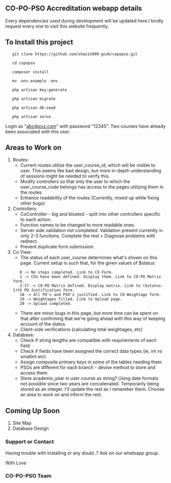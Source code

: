 ## CO-PO-PSO Accreditation webapp details

Every dependencies used during development will be updated here.I kindly request every one to visit this website frequently.

## To Install this project

```
   git clone https://github.com/shasin999-gcek/copopso.git
   
   cd copopso
   
   composer install
   
   mv .env.example .env
   
   php artisan key:generate
   
   php artisan migrate
   
   php artisan db:seed
   
   php artisan serve
```

Login as "abc@xyz.com" with password "12345". Two courses have already been associated with this user.

## Areas to Work on

1. Routes:
   * Current routes utilize the user_course_id, which will be visible to user. This seems like bad design, but more in-depth understanding of sessions might be needed to verify this.
   * Modify controllers so that only the user to which the user_course_code belongs has access to the pages utilizing them in the routes
   * Enhance readability of the routes (Currently, mixed up while fixing other bugs)
2. Controllers:
   * CoController - big and bloated - split into other controllers specific to each action. 
   * Function names to be changed to more readable ones.
   * Server side validation not completed. Validation present currently in only 2-3 functions. Complete the rest + Diagnose problems with redirect. 
   * Prevent duplicate form submission.
3. Co View:
   * The status of each user_course determines what's shown on this page. Current setup is such that, for the given values of $status:
   ```
      0 -> No steps completed. Link to CO Form. 
      1 -> COs have been defined. Display them. Link to CO-PO Matrix form. 
      2-17 -> CO-PO Matrix defined. Display matrix. Link to ($status-1)th PO Justification form.
      18 -> All PO's and PSO's justified. Link to CO Weightage form.
      19 -> Weightages filled. Link to Upload page. 
      20 -> Upload completed.
   ```
   * There are minor bugs in this page, but more time can be spent on that after confirming that we're going ahead with this way of keeping account of the status.
   * Client-side verifications (calculating total weightages, etc)
4. Database:
   * Check if string lengths are compatible with requirements of each field
   * Check if fields have been assigned the correct data types (ie, int vs smallint etc)
   * Assign *composite primary keys* in some of the tables needing them
   * PSOs are different for each branch - devise method to store and access them. 
   * Store academic_year in user course as string? Using date formats not possible since two years are concatenated. Temporarily being stored as an integer.
 I'll update the rest as I remember them. Choose an area to work on and inform the rest.
 
 
## Coming Up Soon

1. Site Map
2. Database Design 
   
### Support or Contact

Having trouble with Installing or any doubt..?
Ask on our whatsapp group.

With 
Love
### CO-PO-PSO Team
